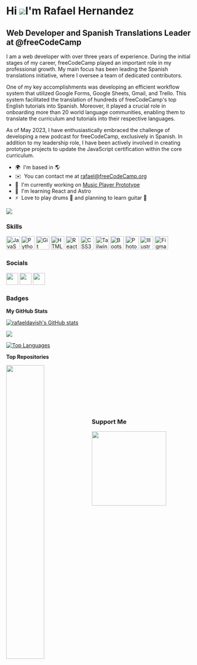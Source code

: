 Hi ![](https://user-images.githubusercontent.com/18350557/176309783-0785949b-9127-417c-8b55-ab5a4333674e.gif)I'm Rafael Hernandez
========================================================================================================================================

Web Developer and Spanish Translations Leader at @freeCodeCamp
--------------------------------------------------------------

I am a web developer with over three years of experience. During the initial stages of my career, freeCodeCamp played an important role in my professional growth. My main focus has been leading the Spanish translations initiative, where I oversee a team of dedicated contributors. 

One of my key accomplishments was developing an efficient workflow system that utilized Google Forms, Google Sheets, Gmail, and Trello. This system facilitated the translation of hundreds of freeCodeCamp's top English tutorials into Spanish. Moreover, it played a crucial role in onboarding more than 20 world language communities, enabling them to translate the curriculum and tutorials into their respective languages. 

As of May 2023, I have enthusiastically embraced the challenge of developing a new podcast for freeCodeCamp, exclusively in Spanish. In addition to my leadership role, I have been actively involved in creating prototype projects to update the JavaScript certification within the core curriculum.

* 🌍  I'm based in 🌎
* ✉️  You can contact me at [rafael@freeCodeCamp.org](mailto:rafael@freeCodeCamp.org)
* 🚀  I'm currently working on [Music Player Prototype](http://7fy49b.csb.app/)
* 🧠  I'm learning React and Astro
* ⚡  Love to play drums 🥁 and planning to learn guitar 🎸

<a href="https://www.twitter.com/rafaeldavish" target="_blank" rel="noreferrer"><img
src="https://img.shields.io/twitter/follow/rafaeldavish?logo=twitter&style=for-the-badge&color=0891b2&labelColor=1c1917"
/></a>

### Skills


<p align="left">
<a href="https://developer.mozilla.org/en-US/docs/Web/JavaScript" target="_blank" rel="noreferrer"><img src="https://raw.githubusercontent.com/danielcranney/readme-generator/main/public/icons/skills/javascript-colored.svg" width="36" height="36" alt="JavaScript" /></a>
<a href="https://www.python.org/" target="_blank" rel="noreferrer"><img src="https://raw.githubusercontent.com/danielcranney/readme-generator/main/public/icons/skills/python-colored.svg" width="36" height="36" alt="Python" /></a>
<a href="https://git-scm.com/" target="_blank" rel="noreferrer"><img src="https://raw.githubusercontent.com/danielcranney/readme-generator/main/public/icons/skills/git-colored.svg" width="36" height="36" alt="Git" /></a>
<a href="https://developer.mozilla.org/en-US/docs/Glossary/HTML5" target="_blank" rel="noreferrer"><img src="https://raw.githubusercontent.com/danielcranney/readme-generator/main/public/icons/skills/html5-colored.svg" width="36" height="36" alt="HTML5" /></a>
<a href="https://reactjs.org/" target="_blank" rel="noreferrer"><img src="https://raw.githubusercontent.com/danielcranney/readme-generator/main/public/icons/skills/react-colored.svg" width="36" height="36" alt="React" /></a>
<a href="https://www.w3.org/TR/CSS/#css" target="_blank" rel="noreferrer"><img src="https://raw.githubusercontent.com/danielcranney/readme-generator/main/public/icons/skills/css3-colored.svg" width="36" height="36" alt="CSS3" /></a>
<a href="https://tailwindcss.com/" target="_blank" rel="noreferrer"><img src="https://raw.githubusercontent.com/danielcranney/readme-generator/main/public/icons/skills/tailwindcss-colored.svg" width="36" height="36" alt="TailwindCSS" /></a>
<a href="https://getbootstrap.com/" target="_blank" rel="noreferrer"><img src="https://raw.githubusercontent.com/danielcranney/readme-generator/main/public/icons/skills/bootstrap-colored.svg" width="36" height="36" alt="Bootstrap" /></a>
<a href="https://www.adobe.com/uk/products/photoshop.html" target="_blank" rel="noreferrer"><img src="https://raw.githubusercontent.com/danielcranney/readme-generator/main/public/icons/skills/photoshop-colored.svg" width="36" height="36" alt="Photoshop" /></a>
<a href="adobe.com/uk/products/illustrator.html" target="_blank" rel="noreferrer"><img src="https://raw.githubusercontent.com/danielcranney/readme-generator/main/public/icons/skills/illustrator-colored.svg" width="36" height="36" alt="Illustrator" /></a>
<a href="https://www.figma.com/" target="_blank" rel="noreferrer"><img src="https://raw.githubusercontent.com/danielcranney/readme-generator/main/public/icons/skills/figma-colored.svg" width="36" height="36" alt="Figma" /></a>
</p>


### Socials

<p align="left"> <a href="https://www.github.com/rafaeldavish" target="_blank" rel="noreferrer"><img src="https://raw.githubusercontent.com/danielcranney/readme-generator/main/public/icons/socials/github.svg" width="32" height="32" /></a> <a href="https://www.freecodecamp.org/espanol/news/author/rafael/rss" target="_blank" rel="noreferrer"><img src="https://raw.githubusercontent.com/danielcranney/readme-generator/main/public/icons/socials/rss.svg" width="32" height="32" /></a> <a href="https://www.twitter.com/rafaeldavish" target="_blank" rel="noreferrer"><img src="https://raw.githubusercontent.com/danielcranney/readme-generator/main/public/icons/socials/twitter.svg" width="32" height="32" /></a></p>

### Badges

<b>My GitHub Stats</b>

<a href="http://www.github.com/rafaeldavish"><img src="https://github-readme-stats.vercel.app/api?username=rafaeldavish&show_icons=true&hide=&count_private=true&title_color=0891b2&text_color=ffffff&icon_color=0891b2&bg_color=1c1917&hide_border=true&show_icons=true" alt="rafaeldavish's GitHub stats" /></a>

<a href="http://www.github.com/rafaeldavish"><img src="https://github-readme-streak-stats.herokuapp.com/?user=rafaeldavish&stroke=ffffff&background=1c1917&ring=0891b2&fire=0891b2&currStreakNum=ffffff&currStreakLabel=0891b2&sideNums=ffffff&sideLabels=ffffff&dates=ffffff&hide_border=true" /></a>

<a href="https://github.com/rafaeldavish" align="left"><img src="https://github-readme-stats.vercel.app/api/top-langs/?username=rafaeldavish&langs_count=10&title_color=0891b2&text_color=ffffff&icon_color=0891b2&bg_color=1c1917&hide_border=true&locale=en&custom_title=Top%20%Languages" alt="Top Languages" /></a>

<b>Top Repositories</b>

<div width="100%" align="center"><a href="https://github.com/rafaeldavish/car-clicker" align="left"><img align="left" width="45%" src="https://github-readme-stats.vercel.app/api/pin/?username=rafaeldavish&repo=car-clicker&title_color=0891b2&text_color=ffffff&icon_color=0891b2&bg_color=1c1917&hide_border=true&locale=en" /></a></div><br /><br /><br /><br /><br /><br /><br />

### Support Me

<a href="https://www.buymeacoffee.com/rafaeldavish"><img src="https://cdn.buymeacoffee.com/buttons/v2/default-yellow.png" width="200" /></a>
